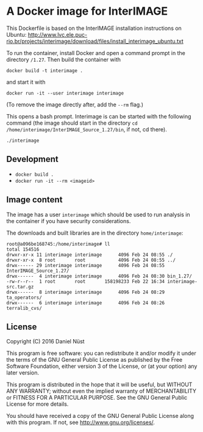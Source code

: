 # A Docker image for InterIMAGE

This Dockerfile is based on the InterIMAGE installation instructions on Ubuntu: http://www.lvc.ele.puc-rio.br/projects/interimage/download/files/install_interimage_ubuntu.txt

To run the container, install Docker and open a command prompt in the directory `/1.27`. Then build the container with

`docker build -t interimage .`

and start it with

`docker run -it --user interimage interimage`

(To remove the image directly after, add the `--rm` flag.)

This opens a bash prompt. Interimage is can be started with the following command (the image should start in the directory `cd /home/interimage/InterIMAGE_Source_1.27/bin`, if not, cd there).

```
./interimage
```


## Development

* `docker build .`
* `docker run -it --rm <imageid>`


## Image content

The image has a user `interimage` which should be used to run analysis in the container if you have security considerations.

The downloads and built libraries are in the directory `home/interimage`:

```
root@a096be168745:/home/interimage# ll
total 154516
drwxr-xr-x 11 interimage interimage      4096 Feb 24 08:55 ./
drwxr-xr-x  8 root       root            4096 Feb 24 08:55 ../
drwx------ 29 interimage interimage      4096 Feb 24 08:55 InterIMAGE_Source_1.27/
drwx------  4 interimage interimage      4096 Feb 24 08:30 bin_1.27/
-rw-r--r--  1 root       root       158198233 Feb 22 16:34 interimage-src.tar.gz
drwx------  8 interimage interimage      4096 Feb 24 08:29 ta_operators/
drwx------  6 interimage interimage      4096 Feb 24 08:26 terralib_cvs/

```


## License

Copyright (C) 2016 Daniel Nüst

This program is free software: you can redistribute it and/or modify
it under the terms of the GNU General Public License as published by
the Free Software Foundation, either version 3 of the License, or
(at your option) any later version.

This program is distributed in the hope that it will be useful,
but WITHOUT ANY WARRANTY; without even the implied warranty of
MERCHANTABILITY or FITNESS FOR A PARTICULAR PURPOSE.  See the
GNU General Public License for more details.

You should have received a copy of the GNU General Public License
along with this program.  If not, see <http://www.gnu.org/licenses/>.

